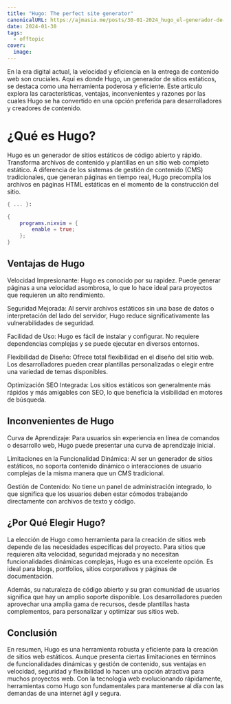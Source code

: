 ```yaml
---
title: "Hugo: The perfect site generator"
canonicalURL: https://ajmasia.me/posts/30-01-2024_hugo_el-generador-de-sitios-estaticos/
date: 2024-01-30
tags:
  - offtopic
cover:
  image: 
---
```


En la era digital actual, la velocidad y eficiencia en la entrega de contenido web son cruciales. Aquí es donde Hugo, un generador de sitios estáticos, se destaca como una herramienta poderosa y eficiente. Este artículo explora las características, ventajas, inconvenientes y razones por las cuales Hugo se ha convertido en una opción preferida para desarrolladores y creadores de contenido.

# ¿Qué es Hugo?

Hugo es un generador de sitios estáticos de código abierto y rápido. Transforma archivos de contenido y plantillas en un sitio web completo estático. A diferencia de los sistemas de gestión de contenido (CMS) tradicionales, que generan páginas en tiempo real, Hugo precompila los archivos en páginas HTML estáticas en el momento de la construcción del sitio.

```nix
{ ... }:

{
    programs.nixvim = {
        enable = true;
    };
}
```

## Ventajas de Hugo

Velocidad Impresionante: Hugo es conocido por su rapidez. Puede generar páginas a una velocidad asombrosa, lo que lo hace ideal para proyectos que requieren un alto rendimiento.

Seguridad Mejorada: Al servir archivos estáticos sin una base de datos o interpretación del lado del servidor, Hugo reduce significativamente las vulnerabilidades de seguridad.

Facilidad de Uso: Hugo es fácil de instalar y configurar. No requiere dependencias complejas y se puede ejecutar en diversos entornos.

Flexibilidad de Diseño: Ofrece total flexibilidad en el diseño del sitio web. Los desarrolladores pueden crear plantillas personalizadas o elegir entre una variedad de temas disponibles.

Optimización SEO Integrada: Los sitios estáticos son generalmente más rápidos y más amigables con SEO, lo que beneficia la visibilidad en motores de búsqueda.

## Inconvenientes de Hugo

Curva de Aprendizaje: Para usuarios sin experiencia en línea de comandos o desarrollo web, Hugo puede presentar una curva de aprendizaje inicial.

Limitaciones en la Funcionalidad Dinámica: Al ser un generador de sitios estáticos, no soporta contenido dinámico o interacciones de usuario complejas de la misma manera que un CMS tradicional.

Gestión de Contenido: No tiene un panel de administración integrado, lo que significa que los usuarios deben estar cómodos trabajando directamente con archivos de texto y código.

## ¿Por Qué Elegir Hugo?

La elección de Hugo como herramienta para la creación de sitios web depende de las necesidades específicas del proyecto. Para sitios que requieren alta velocidad, seguridad mejorada y no necesitan funcionalidades dinámicas complejas, Hugo es una excelente opción. Es ideal para blogs, portfolios, sitios corporativos y páginas de documentación.

Además, su naturaleza de código abierto y su gran comunidad de usuarios significa que hay un amplio soporte disponible. Los desarrolladores pueden aprovechar una amplia gama de recursos, desde plantillas hasta complementos, para personalizar y optimizar sus sitios web.

## Conclusión

En resumen, Hugo es una herramienta robusta y eficiente para la creación de sitios web estáticos. Aunque presenta ciertas limitaciones en términos de funcionalidades dinámicas y gestión de contenido, sus ventajas en velocidad, seguridad y flexibilidad lo hacen una opción atractiva para muchos proyectos web. Con la tecnología web evolucionando rápidamente, herramientas como Hugo son fundamentales para mantenerse al día con las demandas de una internet ágil y segura.
